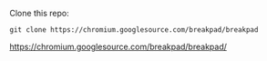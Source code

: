 Clone this repo:

`git clone https://chromium.googlesource.com/breakpad/breakpad`

https://chromium.googlesource.com/breakpad/breakpad/